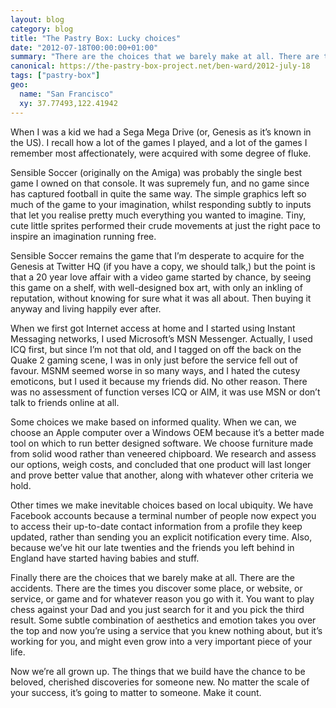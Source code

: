 ```yaml
---
layout: blog
category: blog
title: "The Pastry Box: Lucky choices"
date: "2012-07-18T00:00:00+01:00"
summary: "There are the choices that we barely make at all. There are the accidents. There are the times you discover some place, or website, or service, or game and for whatever reason you go with it. You want to play chess against your Dad and you just search for it and you pick the third result. Some subtle combination of aesthetics and emotion takes you over the top and now you’re using a service that you knew nothing about, but it’s working for you, and might even grow into a very important piece of your life."
canonical: https://the-pastry-box-project.net/ben-ward/2012-july-18
tags: ["pastry-box"]
geo:
  name: "San Francisco"
  xy: 37.77493,122.41942
---
```

When I was a kid we had a Sega Mega Drive (or, Genesis as it’s known in the US). I recall how a lot of the games I played, and a lot of the games I remember most affectionately, were acquired with some degree of fluke.

Sensible Soccer (originally on the Amiga) was probably the single best game I owned on that console. It was supremely fun, and no game since has captured football in quite the same way. The simple graphics left so much of the game to your imagination, whilst responding subtly to inputs that let you realise pretty much everything you wanted to imagine. Tiny, cute little sprites performed their crude movements at just the right pace to inspire an imagination running free.

Sensible Soccer remains the game that I’m desperate to acquire for the Genesis at Twitter HQ (if you have a copy, we should talk,) but the point is that a 20 year love affair with a video game started by chance, by seeing this game on a shelf, with well-designed box art, with only an inkling of reputation, without knowing for sure what it was all about. Then buying it anyway and living happily ever after.

When we first got Internet access at home and I started using Instant Messaging networks, I used Microsoft’s MSN Messenger. Actually, I used ICQ first, but since I’m not that old, and I tagged on off the back on the Quake 2 gaming scene, I was in only just before the service fell out of favour. MSNM seemed worse in so many ways, and I hated the cutesy emoticons, but I used it because my friends did. No other reason. There was no assessment of function verses ICQ or AIM, it was use MSN or don’t talk to friends online at all.

Some choices we make based on informed quality. When we can, we choose an Apple computer over a Windows OEM because it’s a better made tool on which to run better designed software. We choose furniture made from solid wood rather than veneered chipboard. We research and assess our options, weigh costs, and concluded that one product will last longer and prove better value that another, along with whatever other criteria we hold.

Other times we make inevitable choices based on local ubiquity. We have Facebook accounts because a terminal number of people now expect you to access their up-to-date contact information from a profile they keep updated, rather than sending you an explicit notification every time. Also, because we’ve hit our late twenties and the friends you left behind in England have started having babies and stuff.

Finally there are the choices that we barely make at all. There are the accidents. There are the times you discover some place, or website, or service, or game and for whatever reason you go with it. You want to play chess against your Dad and you just search for it and you pick the third result. Some subtle combination of aesthetics and emotion takes you over the top and now you’re using a service that you knew nothing about, but it’s working for you, and might even grow into a very important piece of your life.

Now we’re all grown up. The things that we build have the chance to be beloved, cherished discoveries for someone new. No matter the scale of your success, it’s going to matter to someone. Make it count.
